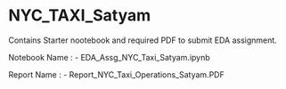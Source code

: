 # NYC_TAXI_Satyam

Contains Starter nootebook and required PDF to submit EDA assignment.

Notebook Name : - EDA_Assg_NYC_Taxi_Satyam.ipynb

Report Name : - Report_NYC_Taxi_Operations_Satyam.PDF
